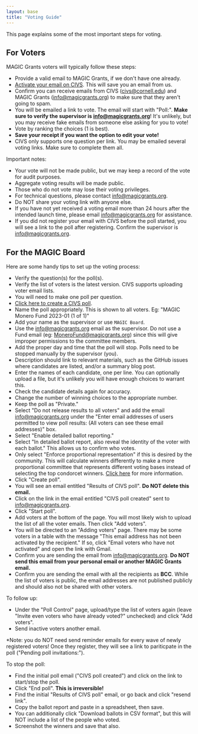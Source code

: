 ```yaml
---
layout: base
title: "Voting Guide"
---
```


This page explains some of the most important steps for voting.

## For Voters

MAGIC Grants voters will typically follow these steps:

* Provide a valid email to MAGIC Grants, if we don't have one already.
* [Activate your email on CIVS](https://civs1.civs.us/cgi-bin/opt_in.pl). This will save you an email from us.
* Confirm you can receive emails from CIVS (civs@cornell.edu) and MAGIC Grants (info@magicgrants.org) to make sure that they aren't going to spam.
* You will be emailed a link to vote. The email will start with "Poll:". **Make sure to verify the supervisor is info@magicgrants.org**! It's unlikely, but you may receive fake emails from someone else asking for you to vote!
* Vote by ranking the choices (1 is best).
* **Save your receipt if you want the option to edit your vote!**
* CIVS only supports one question per link. You may be emailed several voting links. Make sure to complete them all.

Important notes:

* Your vote will not be made public, but we may keep a record of the vote for audit purposes.
* Aggregate voting results will be made public.
* Those who do not vote may lose their voting privileges.
* For technical questions, please contact info@magicgrants.org.
* Do NOT share your voting link with anyone else.
* If you have not yet received a voting email more than 24 hours after the intended launch time, please email info@magicgrants.org for assistance.
* If you did not register your email with CIVS before the poll started, you will see a link to the poll after registering. Confirm the supervisor is info@magicgrants.org.

## For the MAGIC Board

Here are some handy tips to set up the voting process:

* Verify the question(s) for the poll(s).
* Verify the list of voters is the latest version. CIVS supports uploading voter email lists.
* You will need to make one poll per question.
* [Click here to create a CIVS poll](https://civs1.civs.us/civs_create.html).
* Name the poll appropriately. This is shown to all voters. Eg: "MAGIC Monero Fund 2023-01 (1 of 1)"
* Add your name as the supervisor or use `MAGIC Board`.
* Use the info@magicgrants.org email as the supervisor. Do not use a Fund email (eg: MoneroFund@magicgrants.org) since this will give improper permissions to the committee members.
* Add the proper day and time that the poll will stop. Polls need to be stopped manually by the supervisor (you).
* Description should link to relevant materials, such as the GitHub issues where candidates are listed, and/or a summary blog post.
* Enter the names of each candidate, one per line. You can optionally upload a file, but it's unlikely you will have enough choices to warrant this.
* Check the candidate details again for accuracy.
* Change the number of winning choices to the appropriate number.
* Keep the poll as "Private."
* Select "Do not release results to all voters" and add the email info@magicgrants.org under the "Enter email addresses of users permitted to view poll results: (All voters can see these email addresses)" box.
* Select "Enable detailed ballot reporting."
* Select "In detailed ballot report, also reveal the identity of the voter with each ballot." This allows us to confirm who votes.
* Only select "Enforce proportional representation" if this is desired by the community. This will calculate winners differently to make a more proportional committee that represents different voting bases instead of selecting the top condorcet winners. [Click here](https://civs1.civs.us/proportional.html) for more information.
* Click "Create poll".
* You will see an email entitled "Results of CIVS poll". **Do NOT delete this email.**
* Click on the link in the email entitled "CIVS poll created" sent to info@magicgrants.org.
* Click "Start poll".
* Add voters at the bottom of the page. You will most likely wish to upload the list of all the voter emails. Then click "Add voters".
* You will be directed to an "Adding voters" page. There may be some voters in a table with the message "This email address has not been activated by the recipient." If so, click "Email voters who have not activated" and open the link with Gmail.
* Confirm you are sending the email from info@magicgrants.org. **Do NOT send this email from your personal email or another MAGIC Grants email.**
* Confirm you are sending the email with all the recipients as **BCC**. While the list of voters is public, the email addresses are not published publicly and should also not be shared with other voters.

To follow up:

* Under the "Poll Control" page, upload/type the list of voters again (leave "Invite even voters who have already voted?" unchecked) and click "Add voters".
* Send inactive voters another email.

*Note: you do NOT need send reminder emails for every wave of newly registered voters! Once they register, they will see a link to pariticpate in the poll ("Pending poll invitations:").

To stop the poll:

* Find the initial poll email ("CIVS poll created") and click on the link to start/stop the poll.
* Click "End poll". **This is irreversible!**
* Find the initial "Results of CIVS poll" email, or go back and click "resend link".
* Copy the ballot report and paste in a spreadsheet, then save.
* You can additionally click "Download ballots in CSV format", but this will NOT include a list of the people who voted.
* Screenshot the winners and save that also.